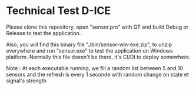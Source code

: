 # Technical Test D-ICE

Please clone this repository, open "sensor.pro" with QT and build Debug or Release to test the application.

Also, you will find this binary file "./bin/sensor-win-exe.zip", to unzip everywhere and run "sensor.exe" to test the application on Windows platform. Normally this file doesn't be there, it's CI/DI to deploy somewhere.

Note : At each executable running, we fill a random list between 5 and 10 sensors and the refresh is every 1 seconde with random change on state et signal's strength
